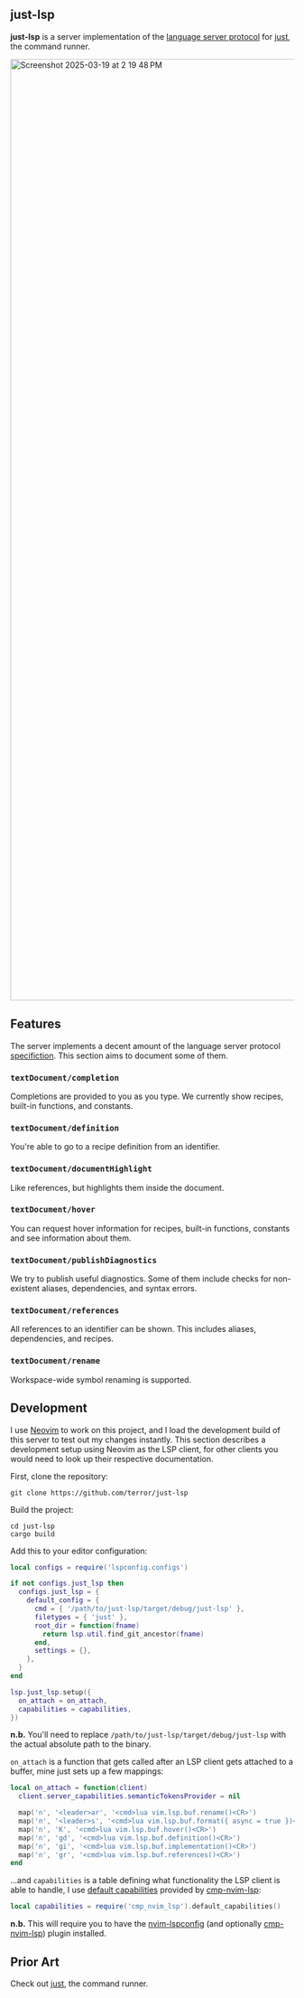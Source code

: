 ## just-lsp

**just-lsp** is a server implementation of the [language server protocol](https://microsoft.github.io/language-server-protocol/) for [just](https://github.com/casey/just), the command runner.

<img width="1667" alt="Screenshot 2025-03-19 at 2 19 48 PM" src="https://github.com/user-attachments/assets/f10f3eb7-1a62-4449-aa09-2891b7f91187" />

## Features

The server implements a decent amount of the
language server protocol [specifiction](https://microsoft.github.io/language-server-protocol/specifications/lsp/3.17/specification/).
This section aims to document some of them.

### `textDocument/completion`

Completions are provided to you as you type. We currently show recipes, built-in
functions, and constants.

### `textDocument/definition`

You're able to go to a recipe definition from an identifier.

### `textDocument/documentHighlight`

Like references, but highlights them inside the document.

### `textDocument/hover`

You can request hover information for recipes, built-in functions, constants
and see information about them.

### `textDocument/publishDiagnostics`

We try to publish useful diagnostics. Some of them include checks for non-existent
aliases, dependencies, and syntax errors.

### `textDocument/references`

All references to an identifier can be shown. This includes aliases,
dependencies, and recipes.

### `textDocument/rename`

Workspace-wide symbol renaming is supported.

## Development

I use [Neovim](https://neovim.io/) to work on this project, and I load the
development build of this server to test out my changes instantly. This section
describes a development setup using Neovim as the LSP client, for other clients
you would need to look up their respective documentation.

First, clone the repository:

```
git clone https://github.com/terror/just-lsp
```

Build the project:

```
cd just-lsp
cargo build
```

Add this to your editor configuration:

```lua
local configs = require('lspconfig.configs')

if not configs.just_lsp then
  configs.just_lsp = {
    default_config = {
      cmd = { '/path/to/just-lsp/target/debug/just-lsp' },
      filetypes = { 'just' },
      root_dir = function(fname)
        return lsp.util.find_git_ancestor(fname)
      end,
      settings = {},
    },
  }
end

lsp.just_lsp.setup({
  on_attach = on_attach,
  capabilities = capabilities,
})
```

**n.b.** You'll need to replace `/path/to/just-lsp/target/debug/just-lsp` with
the actual absolute path to the binary.

`on_attach` is a function that gets called after an LSP client gets attached
to a buffer, mine just sets up a few mappings:

```lua
local on_attach = function(client)
  client.server_capabilities.semanticTokensProvider = nil

  map('n', '<leader>ar', '<cmd>lua vim.lsp.buf.rename()<CR>')
  map('n', '<leader>s', '<cmd>lua vim.lsp.buf.format({ async = true })<CR>')
  map('n', 'K', '<cmd>lua vim.lsp.buf.hover()<CR>')
  map('n', 'gd', '<cmd>lua vim.lsp.buf.definition()<CR>')
  map('n', 'gi', '<cmd>lua vim.lsp.buf.implementation()<CR>')
  map('n', 'gr', '<cmd>lua vim.lsp.buf.references()<CR>')
end
```

...and `capabilities` is a table defining what functionality the LSP client is able
to handle, I use
[default capabilities](https://github.com/hrsh7th/cmp-nvim-lsp/blob/99290b3ec1322070bcfb9e846450a46f6efa50f0/lua/cmp_nvim_lsp/init.lua#L37)
provided by [cmp-nvim-lsp](https://github.com/hrsh7th/cmp-nvim-lsp):

```lua
local capabilities = require('cmp_nvim_lsp').default_capabilities()
```

**n.b.** This will require you to have the [nvim-lspconfig](https://github.com/neovim/nvim-lspconfig)
(and optionally [cmp-nvim-lsp](https://github.com/hrsh7th/cmp-nvim-lsp)) plugin installed.

## Prior Art

Check out [just](https://github.com/casey/just), the command runner.
